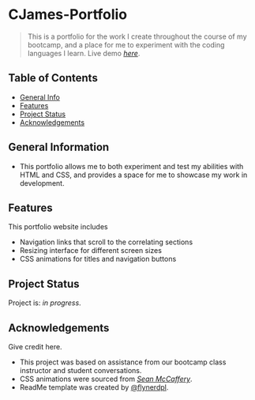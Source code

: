 # CJames-Portfolio
> This is a portfolio for the work I create throughout the course of my bootcamp, and a place for me to experiment with the coding languages I learn.
> Live demo [_here_](https://cadienlake.github.io/cjames-portfolio/). 

## Table of Contents
* [General Info](#general-information)
* [Features](#features)
* [Project Status](#project-status)
* [Acknowledgements](#acknowledgements)


## General Information
- This portfolio allows me to both experiment and test my abilities with HTML and CSS, and provides a space for me to showcase my work in development.

## Features
This portfolio website includes
- Navigation links that scroll to the correlating sections
- Resizing interface for different screen sizes
- CSS animations for titles and navigation buttons


## Project Status
Project is: _in progress_.

## Acknowledgements
Give credit here.
- This project was based on assistance from our bootcamp class instructor and student conversations.
- CSS animations were sourced from [_Sean McCaffery_](https://codepen.io/seanmccaffery).
- ReadMe template was created by [@flynerdpl](https://www.flynerd.pl/).